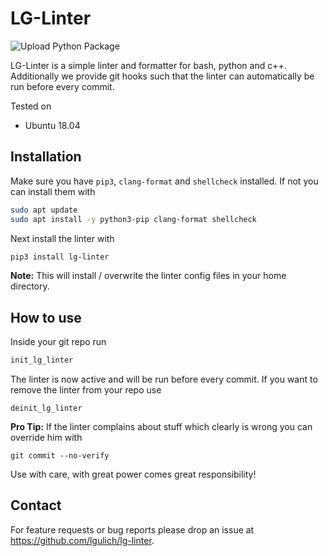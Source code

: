 # LG-Linter
![Upload Python Package](https://github.com/lgulich/lg-linter/workflows/Upload%20Python%20Package/badge.svg?branch=master)

LG-Linter is a simple linter and formatter for bash, python and c++. Additionally we provide git hooks such that the linter can automatically be run before every commit.

Tested on 
* Ubuntu 18.04

## Installation
Make sure you have `pip3`, `clang-format` and `shellcheck` installed. If not you can install them with
```sh
sudo apt update
sudo apt install -y python3-pip clang-format shellcheck
```
Next install the linter with
```sh
pip3 install lg-linter
```
**Note:** This will install / overwrite the linter config files in your home directory.

## How to use
Inside your git repo run
```sh
init_lg_linter
```
The linter is now active and will be run before every commit.
If you want to remove the linter from your repo use
```
deinit_lg_linter
```

**Pro Tip:** If the linter complains about stuff which clearly is wrong you can override him with
```
git commit --no-verify
```
Use with care, with great power comes great responsibility!

## Contact
For feature requests or bug reports please drop an issue at https://github.com/lgulich/lg-linter.
